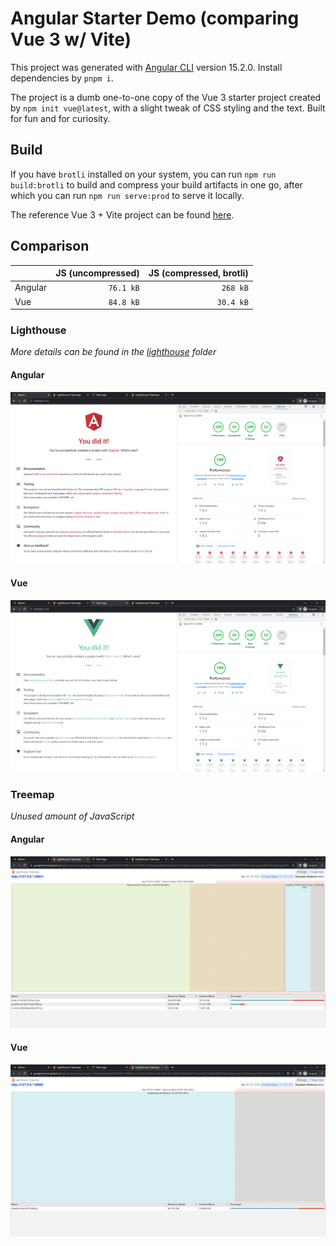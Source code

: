# Angular Starter Demo (comparing Vue 3 w/ Vite)

This project was generated with [Angular CLI](https://github.com/angular/angular-cli) version 15.2.0. Install dependencies by `pnpm i`.

The project is a dumb one-to-one copy of the Vue 3 starter project created by `npm init vue@latest`, with a slight tweak of CSS styling and the text. Built for fun and for curiosity.

## Build

If you have `brotli` installed on your system, you can run `npm run build:brotli` to build and compress your build artifacts in one go, after which you can run `npm run serve:prod` to serve it locally.

The reference Vue 3 + Vite project can be found [here](https://github.com/HymanZHAN/vue3-starter-demo).

## Comparison

|         | JS (uncompressed) | JS (compressed, brotli) |
| ------- | ----------------: | ----------------------: |
| Angular |         `76.1 kB` |                `268 kB` |
| Vue     |         `84.8 kB` |               `30.4 kB` |

### Lighthouse

_More details can be found in the [lighthouse](./lighthouse/) folder_

#### Angular

![angular lighthouse result](./screenshots/lighthouse-angular.png)

#### Vue

![vue lighthouse result](./screenshots/lighthouse-vue.png)

### Treemap

_Unused amount of JavaScript_

#### Angular

![angular js tree map](./screenshots/js-treemap-angular.png)

#### Vue

![vue js tree map](./screenshots/js-treemap-vue.png)
